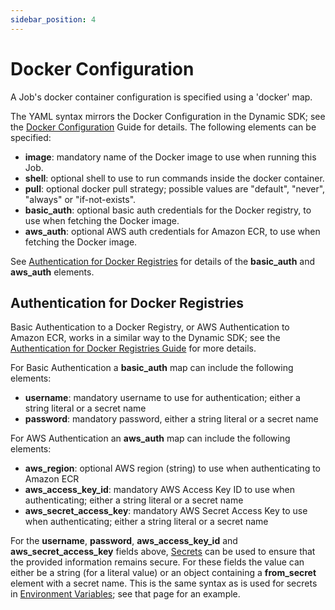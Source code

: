 ```yaml
---
sidebar_position: 4
---
```


# Docker Configuration

A Job's docker container configuration is specified using a 'docker' map.

The YAML syntax mirrors the Docker Configuration in the Dynamic SDK; see the
[Docker Configuration](../guide-to-dynamic-builds/docker-configuration) Guide for details.
The following elements can be specified:

- **image**: mandatory name of the Docker image to use when running this Job.
- **shell**: optional shell to use to run commands inside the docker container.
- **pull**: optional docker pull strategy; possible values are "default", "never", "always" or "if-not-exists".
- **basic_auth**: optional basic auth credentials for the Docker registry, to use when fetching the Docker image.
- **aws_auth**: optional AWS auth credentials for Amazon ECR, to use when fetching the Docker image.

See [Authentication for Docker Registries](#authentication-for-docker-registries) for details of the **basic_auth**
and **aws_auth** elements.

## Authentication for Docker Registries

Basic Authentication to a Docker Registry, or AWS Authentication to Amazon ECR, works in a similar way to the
Dynamic SDK; see the
[Authentication for Docker Registries Guide](../guide-to-dynamic-builds/docker-configuration#authentication-for-docker-registries)
for more details.

For Basic Authentication a **basic_auth** map can include the following elements:

- **username**: mandatory username to use for authentication; either a string literal or a secret name
- **password**: mandatory password, either a string literal or a secret name

For AWS Authentication an **aws_auth** map can include the following elements:

- **aws_region**: optional AWS region (string) to use when authenticating to Amazon ECR
- **aws_access_key_id**: mandatory AWS Access Key ID to use when authenticating; either a string literal or a secret name
- **aws_secret_access_key**: mandatory AWS Secret Access Key to use when authenticating; either a string literal or a secret name

For the **username**, **password**, **aws_access_key_id** and **aws_secret_access_key** fields above,
[Secrets](../guide-to-dynamic-builds/jobs#secrets) can be used to ensure that the provided
information remains secure.
For these fields the value can either be a string (for a literal value) or an object containing a **from_secret**
element with a secret name. This is the same syntax as is used for secrets in
[Environment Variables](jobs#environment-variables); see that page for an example.

